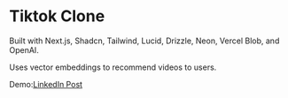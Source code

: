 # Tiktok Clone 

Built with Next.js, Shadcn, Tailwind, Lucid, Drizzle, Neon, Vercel Blob, and OpenAI.

Uses vector embeddings to recommend videos to users.

Demo:[LinkedIn Post](https://www.linkedin.com/feed/update/urn:li:activity:7292602841049796609/)
